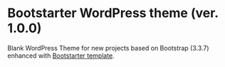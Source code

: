 # Bootstarter WordPress theme (ver. 1.0.0)

Blank WordPress Theme for new projects based on Bootstrap (3.3.7) enhanced with [Bootstarter template](https://github.com/alexweblab/bootstarter).
